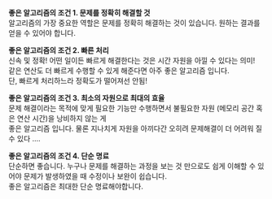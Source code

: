 **좋은 알고리즘의 조건 1. 문제를 정확히 해결할 것**<br>
알고리즘의 가장 중요한 역할은 문제를 정확히 해결하는 것이 있습니다. 원하는 결과를 얻을 수 있어야 합니다.<br>

**좋은 알고리즘의 조건 2. 빠른 처리**<br>
신속 및 정확! 어떤 일이든 빠르게 해결한다는 것은 시간 자원을 아낄 수 있다는 의미!<br>
같은 연산도 더 빠르게 수행할 수 있게 해준다면 아주 좋은 알고리즘 입니다.<br>
단, 빠르게 처리하느라 정확도가 떨어져선 안됨!<br>

**좋은 알고리즘의 조건 3. 최소의 자원으로 최대의 효율**<br>
문제 해결이라는 목적에 맞게 필요한 기능만 수행하면서 불필요한 자원 (메모리 공간 혹은 연산 시간)을 낭비하지 않는 게<br>
좋은 알고리즘 입니다. 물론 지나치게 자원을 아끼다간 오히려 문제해결이 더 어려워 질 수 있다 ....<br>

**좋은 알고리즘의 조건 4. 단순 명료**<br>
단순하면 좋습니다. 누구나 문제를 해결하는 과정을 보는 것 만으로도 쉽게 이해할 수 있어야 문제가 발생하였을 때 수정이나 보완이 쉽습니다.<br>
좋은 알고리즘은 최대한 단순 명료해야합니다.<br>